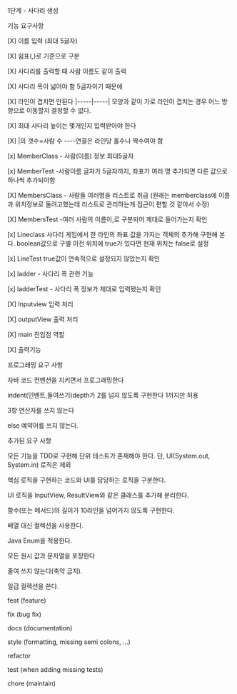 1단계 - 사다리 생성

기능 요구사항

[X] 이름 입력 (최대 5글자)

[X] 쉼표(,)로 기준으로 구분

[X] 사다리를 출력할 때 사람 이름도 같이 출력

[X] 사다리 폭이 넓어야 함 5글자이기 때문에

[X] 라인이 겹치면 안된다 |-----|-----| 모양과 같이 가로 라인이 겹치는 경우 어느 방향으로 이동할지 결정할 수 없다.

[X] 최대 사다리 높이는 몇개인지 입력받아야 한다

[X] |의 갯수=사람 수 ----연결은 라인당 홀수나 짝수여야 함

[x] MemberClass - 사람(이름) 정보 최대5글자

[x] MemberTest -사람이름 글자가 5글자까지, 좌표가 여러 명 추가되면 다른 값으로 하나씩 추가되야함

[X] MembersClass - 사람들 여러명을 리스트로 취급 (원래는 memberclass에 이름과 위치정보로 둘려고했는데 리스트로 관리하는게 접근이 편할 것 같아서 수정)

[X] MembersTest -여러 사람의 이름이,로 구분되어 제대로 들어가는지 확인

[x] Lineclass 사다리 게임에서 한 라인의 좌표 값을 가지는 객체의 추가해 구현해 본다. boolean값으로 구별 이전 위치에 true가 있다면 현재 위치는 false로 설정

[x] LineTest true값이 연속적으로 설정되지 않았는지 확인

[x] ladder - 사다리 폭 관련 기능

[x] ladderTest - 사다리 폭 정보가 제대로 입력됐는지 확인

[X] Inputview 입력 처리

[X] outputView 출력 처리 

[X] main 진입점 역할

[X] 출력기능

프로그래밍 요구 사항

자바 코드 컨벤션을 지키면서 프로그래밍한다

indent(인벤트,들여쓰기)depth가 2를 넘지 않도록 구현한다 1까지만 허용

3항 연산자를 쓰지 않는다

else 예약어를 쓰지 않는다.

추가된 요구 사항

모든 기능을 TDD로 구현해 단위 테스트가 존재해야 한다. 단, UI(System.out, System.in) 로직은 제외

핵심 로직을 구현하는 코드와 UI를 담당하는 로직을 구분한다.

UI 로직을 InputView, ResultView와 같은 클래스를 추가해 분리한다.

함수(또는 메서드)의 길이가 10라인을 넘어가지 않도록 구현한다.

배열 대신 컬렉션을 사용한다.

Java Enum을 적용한다.

모든 원시 값과 문자열을 포장한다

줄여 쓰지 않는다(축약 금지).

일급 컬렉션을 쓴다.


feat (feature)

fix (bug fix)

docs (documentation)

style (formatting, missing semi colons, …)

refactor

test (when adding missing tests)

chore (maintain)